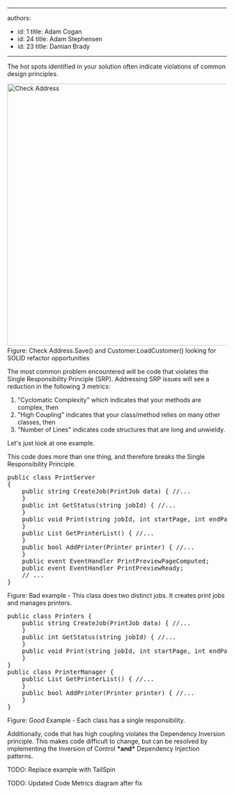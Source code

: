 

---
authors:
  - id: 1
    title: Adam Cogan
  - id: 24
    title: Adam Stephensen
  - id: 23
    title: Damian Brady
---




<span class='intro'> <p>The hot spots identified in your solution often indicate violations of common design principles.</p> </span>

​<img class="ms-rteCustom-ImageArea" src="/PublishingImages/CodeMetrics_3.png" alt="Check Address" style="width&#58;600px;" />
<span class="ssw-rteStyle-FigureNormal">Figure&#58; Check Address.Save() and Customer.LoadCustomer() looking for SOLID refactor opportunities</span>
<p>The most common problem encountered will be code that violates the Single Responsibility Principle (SRP). Addressing SRP issues will see a reduction in the following 3 metrics&#58;</p>
<ol>
<li>&quot;Cyclomatic Complexity&quot; which indicates that your methods are complex, then</li>
<li>&quot;High Coupling&quot; indicates that your class/method relies on many other classes, then</li>
<li>&quot;Number of Lines&quot; indicates code structures that are long and unwieldy.</li>
</ol>
<p>Let's just look at one example.</p>
<p>This code does more than one thing, and therefore breaks the Single Responsibility Principle.</p>
<pre class="ssw-rteStyle-CodeArea">public class PrintServer 
&#123;
    public string CreateJob(PrintJob data) &#123; //...
    &#125;
    public int GetStatus(string jobId) &#123; //...
    &#125;
    public void Print(string jobId, int startPage, int endPage) &#123; //...
    &#125;
    public List GetPrinterList() &#123; //...
    &#125;
    public bool AddPrinter(Printer printer) &#123; //...
    &#125;
    public event EventHandler PrintPreviewPageComputed;
    public event EventHandler PrintPreviewReady;
    // ...
&#125;
</pre>
<span class="ssw-rteStyle-FigureBad">Figure&#58; Bad example - This class does two distinct jobs. It creates print jobs and manages printers.</span>
<pre class="ssw-rteStyle-CodeArea">public class Printers &#123;
    public string CreateJob(PrintJob data) &#123; //...
    &#125;
    public int GetStatus(string jobId) &#123; //...
    &#125;
    public void Print(string jobId, int startPage, int endPage) &#123; //...
    &#125;
&#125;
public class PrinterManager &#123;
    public List GetPrinterList() &#123; //...
    &#125;
    public bool AddPrinter(Printer printer) &#123; //...
    &#125;
&#125;
</pre>
<span class="ssw-rteStyle-FigureGood">Figure&#58; Good Example - Each class has a single responsibility.</span>
<p>Additionally, code that has high coupling violates the Dependency Inversion principle. This makes code difficult to change, but can be resolved by implementing the Inversion of Control <strong>*and*</strong> Dependency Injection patterns.</p>
<p>TODO&#58; Replace example with TailSpin</p>
<p>TODO&#58; Updated Code Metrics diagram after fix</p>


